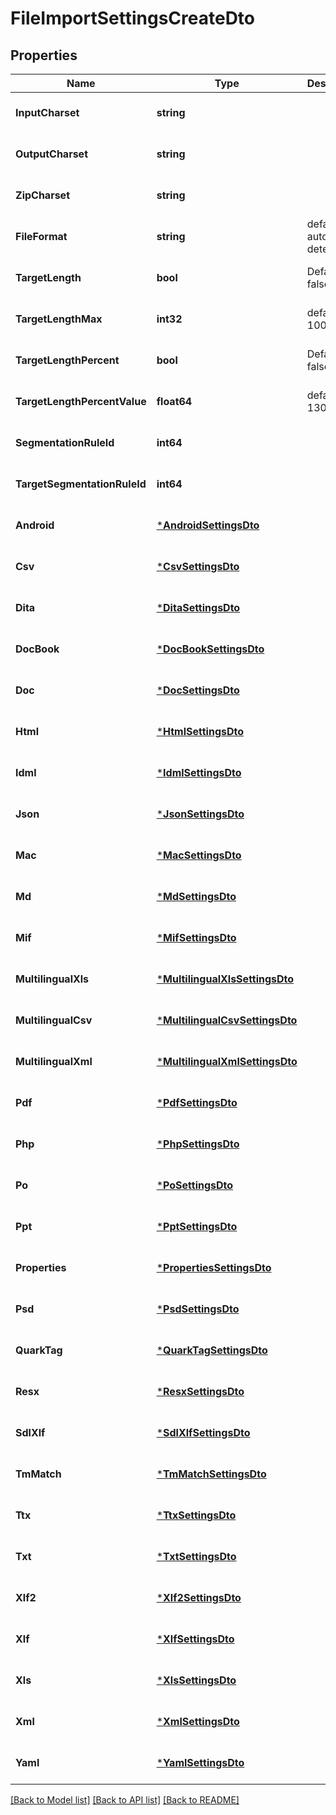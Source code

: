 # FileImportSettingsCreateDto

## Properties
Name | Type | Description | Notes
------------ | ------------- | ------------- | -------------
**InputCharset** | **string** |  | [optional] [default to null]
**OutputCharset** | **string** |  | [optional] [default to null]
**ZipCharset** | **string** |  | [optional] [default to null]
**FileFormat** | **string** | default: auto-detect | [optional] [default to null]
**TargetLength** | **bool** | Default: false | [optional] [default to null]
**TargetLengthMax** | **int32** | default: 1000 | [optional] [default to null]
**TargetLengthPercent** | **bool** | Default: false | [optional] [default to null]
**TargetLengthPercentValue** | **float64** | default: 130 | [optional] [default to null]
**SegmentationRuleId** | **int64** |  | [optional] [default to null]
**TargetSegmentationRuleId** | **int64** |  | [optional] [default to null]
**Android** | [***AndroidSettingsDto**](AndroidSettingsDto.md) |  | [optional] [default to null]
**Csv** | [***CsvSettingsDto**](CsvSettingsDto.md) |  | [optional] [default to null]
**Dita** | [***DitaSettingsDto**](DitaSettingsDto.md) |  | [optional] [default to null]
**DocBook** | [***DocBookSettingsDto**](DocBookSettingsDto.md) |  | [optional] [default to null]
**Doc** | [***DocSettingsDto**](DocSettingsDto.md) |  | [optional] [default to null]
**Html** | [***HtmlSettingsDto**](HtmlSettingsDto.md) |  | [optional] [default to null]
**Idml** | [***IdmlSettingsDto**](IdmlSettingsDto.md) |  | [optional] [default to null]
**Json** | [***JsonSettingsDto**](JsonSettingsDto.md) |  | [optional] [default to null]
**Mac** | [***MacSettingsDto**](MacSettingsDto.md) |  | [optional] [default to null]
**Md** | [***MdSettingsDto**](MdSettingsDto.md) |  | [optional] [default to null]
**Mif** | [***MifSettingsDto**](MifSettingsDto.md) |  | [optional] [default to null]
**MultilingualXls** | [***MultilingualXlsSettingsDto**](MultilingualXlsSettingsDto.md) |  | [optional] [default to null]
**MultilingualCsv** | [***MultilingualCsvSettingsDto**](MultilingualCsvSettingsDto.md) |  | [optional] [default to null]
**MultilingualXml** | [***MultilingualXmlSettingsDto**](MultilingualXmlSettingsDto.md) |  | [optional] [default to null]
**Pdf** | [***PdfSettingsDto**](PdfSettingsDto.md) |  | [optional] [default to null]
**Php** | [***PhpSettingsDto**](PhpSettingsDto.md) |  | [optional] [default to null]
**Po** | [***PoSettingsDto**](PoSettingsDto.md) |  | [optional] [default to null]
**Ppt** | [***PptSettingsDto**](PptSettingsDto.md) |  | [optional] [default to null]
**Properties** | [***PropertiesSettingsDto**](PropertiesSettingsDto.md) |  | [optional] [default to null]
**Psd** | [***PsdSettingsDto**](PsdSettingsDto.md) |  | [optional] [default to null]
**QuarkTag** | [***QuarkTagSettingsDto**](QuarkTagSettingsDto.md) |  | [optional] [default to null]
**Resx** | [***ResxSettingsDto**](ResxSettingsDto.md) |  | [optional] [default to null]
**SdlXlf** | [***SdlXlfSettingsDto**](SdlXlfSettingsDto.md) |  | [optional] [default to null]
**TmMatch** | [***TmMatchSettingsDto**](TMMatchSettingsDto.md) |  | [optional] [default to null]
**Ttx** | [***TtxSettingsDto**](TtxSettingsDto.md) |  | [optional] [default to null]
**Txt** | [***TxtSettingsDto**](TxtSettingsDto.md) |  | [optional] [default to null]
**Xlf2** | [***Xlf2SettingsDto**](Xlf2SettingsDto.md) |  | [optional] [default to null]
**Xlf** | [***XlfSettingsDto**](XlfSettingsDto.md) |  | [optional] [default to null]
**Xls** | [***XlsSettingsDto**](XlsSettingsDto.md) |  | [optional] [default to null]
**Xml** | [***XmlSettingsDto**](XmlSettingsDto.md) |  | [optional] [default to null]
**Yaml** | [***YamlSettingsDto**](YamlSettingsDto.md) |  | [optional] [default to null]

[[Back to Model list]](../README.md#documentation-for-models) [[Back to API list]](../README.md#documentation-for-api-endpoints) [[Back to README]](../README.md)


